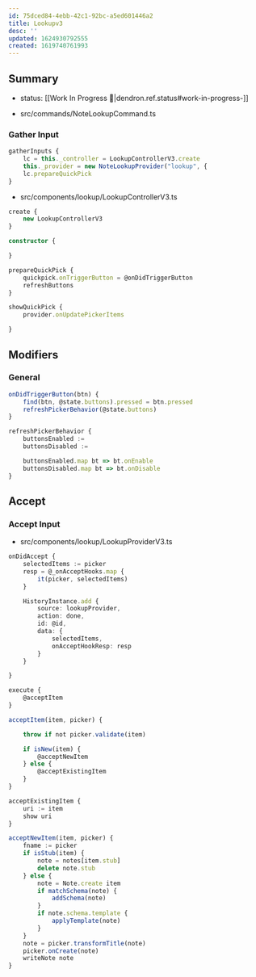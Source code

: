```yaml
---
id: 75dced84-4ebb-42c1-92bc-a5ed601446a2
title: Lookupv3
desc: ''
updated: 1624930792555
created: 1619740761993
---
```


## Summary
- status: [[Work In Progress 🚧|dendron.ref.status#work-in-progress-]]

- src/commands/NoteLookupCommand.ts

### Gather Input
```ts
gatherInputs {
    lc = this._controller = LookupControllerV3.create
    this._provider = new NoteLookupProvider("lookup", {
    lc.prepareQuickPick
}
```

- src/components/lookup/LookupControllerV3.ts
```ts
create {
    new LookupControllerV3
}

constructor {

}

prepareQuickPick {
    quickpick.onTriggerButton = @onDidTriggerButton
    refreshButtons
}

showQuickPick {
    provider.onUpdatePickerItems 

}
```

## Modifiers

### General

```ts
onDidTriggerButton(btn) {
    find(btn, @state.buttons).pressed = btn.pressed
    refreshPickerBehavior(@state.buttons)
}
```

```ts
refreshPickerBehavior {
    buttonsEnabled :=
    buttonsDisabled :=

    buttonsEnabled.map bt => bt.onEnable
    buttonsDisabled.map bt => bt.onDisable
}

```


## Accept

### Accept Input
- src/components/lookup/LookupProviderV3.ts
```ts
onDidAccept {
    selectedItems := picker
    resp = @_onAcceptHooks.map {
        it(picker, selectedItems)
    }

    HistoryInstance.add {
        source: lookupProvider,
        action: done,
        id: @id,
        data: {
            selectedItems,
            onAcceptHookResp: resp
        }
    }

}
```


```ts
execute {
    @acceptItem
}

acceptItem(item, picker) {

    throw if not picker.validate(item)

    if isNew(item) {
        @acceptNewItem
    } else {
        @acceptExistingItem
    }
}

acceptExistingItem {
    uri := item
    show uri
}

acceptNewItem(item, picker) {
    fname := picker
    if isStub(item) {
        note = notes[item.stub]
        delete note.stub
    } else {
        note = Note.create item
        if matchSchema(note) {
            addSchema(note)
        }
        if note.schema.template {
            applyTemplate(note)
        }
    }
    note = picker.transformTitle(note)
    picker.onCreate(note)
    writeNote note
}

```
